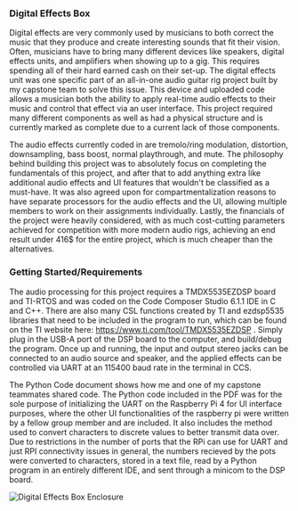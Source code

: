 
### Digital Effects Box

Digital effects are very commonly used by musicians to both correct the music that they produce and create interesting sounds that fit their vision. Often, musicians have to bring many different devices like speakers, digital effects units, and amplifiers when showing up to a gig. This requires spending all of their hard earned cash on their set-up. The digital effects unit was one specific part of an all-in-one audio guitar rig project built by my capstone team to solve this issue. This device and uploaded code allows a musician both the ability to apply real-time audio effects to their music and control that effect via an user interface. This project required many different components as well as had a physical structure and is currently marked as complete due to a current lack of those components. 

The audio effects currently coded in are tremolo/ring modulation, distortion, downsampling, bass boost, normal playthrough, and mute. The philosophy behind building this project was to absolutely focus on completing the fundamentals of this project, and after that to add anything extra like additional audio effects and UI features that wouldn't be classified as a must-have. It was also agreed upon for compartmentalization reasons to have separate processors for the audio effects and the UI, allowing multiple members to work on their assignments individually. Lastly, the financials of the project were heavily considered, with as much cost-cutting parameters achieved for competition with more modern audio rigs, achieving an end result under 416$ for the entire project, which is much cheaper than the alternatives.

### Getting Started/Requirements

The audio processing for this project requires a TMDX5535EZDSP board and TI-RTOS and was coded on the Code Composer Studio 6.1.1 IDE in C and C++. There are also many CSL functions created by TI and ezdsp5535 libraries that need to be included in the program to run, which can be found on the TI website here: https://www.ti.com/tool/TMDX5535EZDSP . Simply plug in the USB-A port of the DSP board to the computer, and build/debug the program. Once up and running, the input and output stereo jacks can be connected to an audio source and speaker, and the applied effects can be controlled via UART at an 115400 baud rate in the terminal in CCS. 

The Python Code document shows how me and one of my capstone teammates shared code. The Python code included in the PDF was for the sole purpose of initializing the UART on the Raspberry Pi 4 for UI interface purposes, where the other UI functionalities of the raspberry pi were written by a fellow group member and are included. It also includes the method used to convert characters to discrete values to better transmit data over. Due to restrictions in the number of ports that the RPi can use for UART and just RPI connectivity issues in general, the numbers recieved by the pots were converted to characters, stored in a text file, read by a Python program in an entirely different IDE, and sent through a minicom to the DSP board.

![Digital Effects Box Enclosure](Physical-Look.JPG)






